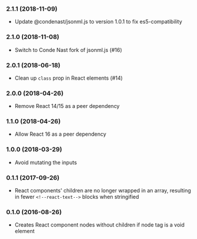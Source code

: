 ### 2.1.1 (2018-11-09)

* Update @condenast/jsonml.js to version 1.0.1 to fix es5-compatibility

### 2.1.0 (2018-11-08)

* Switch to Conde Nast fork of jsonml.js (#16)

### 2.0.1 (2018-06-18)

* Clean up `class` prop in React elements (#14)

### 2.0.0 (2018-04-26)

* Remove React 14/15 as a peer dependency

### 1.1.0 (2018-04-26)

* Allow React 16 as a peer dependency

### 1.0.0 (2018-03-29)

* Avoid mutating the inputs

### 0.1.1 (2017-09-26)

* React components' children are no longer wrapped in an array,
  resulting in fewer `<!--react-text-->` blocks when stringified

### 0.1.0 (2016-08-26)

* Creates React component nodes without children if node tag is a void element
